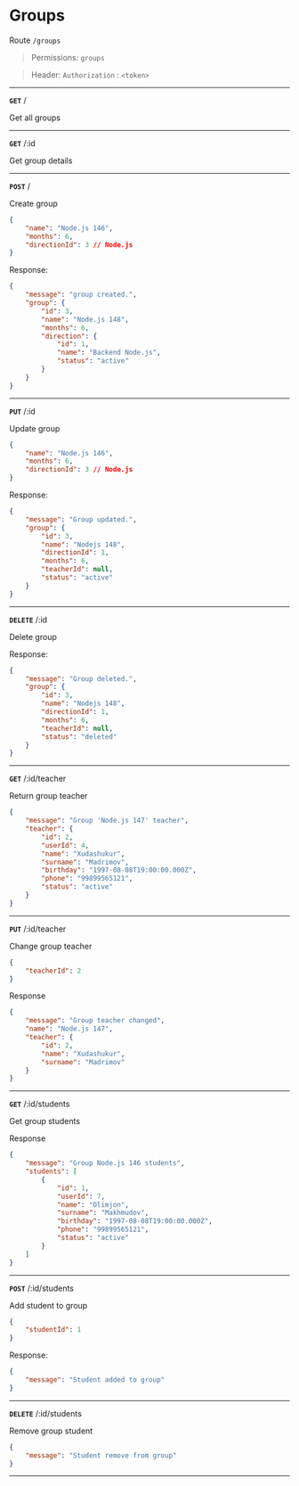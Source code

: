 # Groups

Route `/groups`

> Permissions: `groups`

> Header: `Authorization` : `<token>`

---

**`GET`** /

Get all groups

---

**`GET`** /:id

Get group details

---

**`POST`** /

Create group

```json
{
    "name": "Node.js 146",
    "months": 6,
    "directionId": 3 // Node.js
}
```

Response:

```json
{
    "message": "group created.",
    "group": {
        "id": 3,
        "name": "Node.js 148",
        "months": 6,
        "direction": {
            "id": 1,
            "name": "Backend Node.js",
            "status": "active"
        }
    }
}
```

---

**`PUT`** /:id

Update group

```json
{
    "name": "Node.js 146",
    "months": 6,
    "directionId": 3 // Node.js
}
```

Response:

```json
{
    "message": "Group updated.",
    "group": {
        "id": 3,
        "name": "Nodejs 148",
        "directionId": 1,
        "months": 6,
        "teacherId": null,
        "status": "active"
    }
}
```

---

**`DELETE`** /:id

Delete group

Response:

```json
{
    "message": "Group deleted.",
    "group": {
        "id": 3,
        "name": "Nodejs 148",
        "directionId": 1,
        "months": 6,
        "teacherId": null,
        "status": "deleted"
    }
}
```

---

**`GET`** /:id/teacher

Return group teacher

```json
{
    "message": "Group 'Node.js 147' teacher",
    "teacher": {
        "id": 2,
        "userId": 4,
        "name": "Xudashukur",
        "surname": "Madrimov",
        "birthday": "1997-08-08T19:00:00.000Z",
        "phone": "99899565121",
        "status": "active"
    }
}
```

---

**`PUT`** /:id/teacher

Change group teacher

```json
{
    "teacherId": 2
}
```

Response

```json
{
    "message": "Group teacher changed",
    "name": "Node.js 147",
    "teacher": {
        "id": 2,
        "name": "Xudashukur",
        "surname": "Madrimov"
    }
}
```

---

**`GET`** /:id/students

Get group students

Response

```json
{
    "message": "Group Node.js 146 students",
    "students": [
        {
            "id": 1,
            "userId": 7,
            "name": "Olimjon",
            "surname": "Makhmudov",
            "birthday": "1997-08-08T19:00:00.000Z",
            "phone": "99899565121",
            "status": "active"
        }
    ]
}
```

---

**`POST`** /:id/students

Add student to group

```json
{
    "studentId": 1
}
```

Response:

```json
{
    "message": "Student added to group"
}
```

---

**`DELETE`** /:id/students

Remove group student

```json
{
    "message": "Student remove from group"
}
```

---
